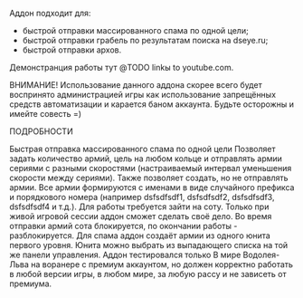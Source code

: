 Аддон подходит для:
  -  быстрой отправки массированного спама по одной цели;
  -  быстрой отправки грабель по результатам поиска на dseye.ru;
  -  быстрой отправки архов.

Демонстранция работы тут @TODO linkы to youtube.com.

ВНИМАНИЕ! Использование данного аддона скорее всего будет воспринято администрацией игры как использование запрещённых средств автоматизации и карается баном аккаунта.
Будьте осторожны и имейте совесть =)

ПОДРОБНОСТИ

Быстрая отправка массированного спама по одной цели
Позволяет задать количество армий, цель на любом кольце и отправлять армии сериями с разными скоростями (настраиваемый интервал уменьшения скорости между сериями).
Также позволяет создать, но не отправлять армии.
Все армии формируются с именами в виде случайного префикса и порядкового номера (например dsfsdfsdf1, dsfsdfsdf2, dsfsdfsdf3, dsfsdfsdf4 и т.д.).
Для работы требуется зайти на соту. Только при живой игровой сессии аддон сможет сделать своё дело.
Во время отправки армий сота блокируется, по окончании работы - разблокируется.
Для спама аддон создаёт армии из одного юнита первого уровня. Юнита можно выбрать из выпадающего списка на той же панели управления.
Аддон тестировался только В мире Водолея-Льва на воранере с премиум аккаунтом, но должен корректно работать в любой версии игры, в любом мире, за любую рассу и не зависеть от премиума.


